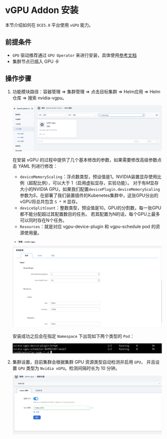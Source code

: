 # vGPU Addon 安装

本节介绍如何在 `DCE5.0` 平台使用 `vGPU` 能力。

## 前提条件

- `GPU` 驱动推荐通过 `GPU Operator` 来进行安装，具体使用[参考文档](./install_nvidia_driver_of_operator.md)
- 集群节点已插入 GPU  卡

## 操作步骤

1. 功能模块路径：容器管理 => 集群管理 => 点击目标集群 => Helm应用 => Helm 仓库 => 搜索 nvidia-vgpu。

    ![Alt text](./images/vgpu-addon.png)

    在安装 vGPU 的过程中提供了几个基本修改的参数，如果需要修改高级参数点击 YAML 列进行修改：

    - `deviceMemoryScaling`：浮点数类型，预设值是1。NVIDIA装置显存使用比例（超配比例），可以大于 1（启用虚拟显存，实验功能）。
      对于有*M*显存大小的NVIDIA GPU，如果我们配置`devicePlugin.deviceMemoryScaling`参数为*S*，在部署了我们装置插件的Kubenetes集群中，这张GPU分出的vGPU将总共包含 `S * M` 显存。
    - `deviceSplitCount`：整数类型，预设值是10。GPU的分割数，每一张GPU都不能分配超过其配置数目的任务。
      若其配置为N的话，每个GPU上最多可以同时存在N个任务。
    - `Resources`：就是对应 vgpu-device-plugin 和 vgpu-schedule pod 的资源使用量。

    ![Alt text](./images/vgpu-pararm.png)

    安装成功之后会在指定 `Namespace` 下出现如下两个类型的 `Pod`：

    ![Alt text](./images/vgpu-pod.png)

2. 集群设置，目前集群会根据集群 GPU 资源类型自动检测并启用 `GPU`， 并且设置 `GPU` 类型为 `Nvidia vGPU`。检测间隔时长为 10 分钟。

    ![Alt text](./images/vgpu-cluster.png)
